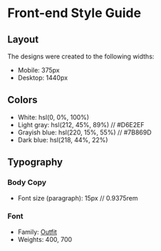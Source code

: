 # Front-end Style Guide

## Layout

The designs were created to the following widths:

- Mobile: 375px
- Desktop: 1440px

## Colors

- White: hsl(0, 0%, 100%)
- Light gray: hsl(212, 45%, 89%) // #D6E2EF
- Grayish blue: hsl(220, 15%, 55%) // #7B869D
- Dark blue: hsl(218, 44%, 22%)

## Typography

### Body Copy

- Font size (paragraph): 15px // 0.9375rem

### Font

- Family: [Outfit](https://fonts.google.com/specimen/Outfit)
- Weights: 400, 700 
